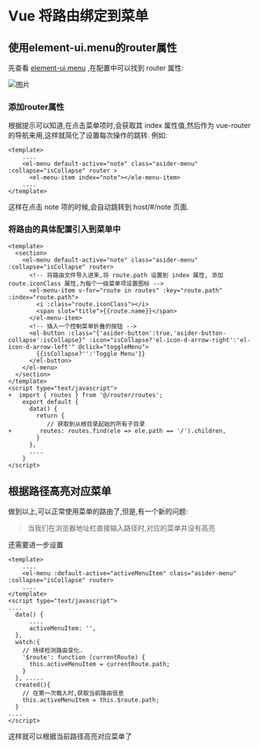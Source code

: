 # Vue 将路由绑定到菜单

## 使用element-ui.menu的router属性 ##
先查看 [element-ui menu](http://element-cn.eleme.io/#/zh-CN/component/menu) ,在配置中可以找到 router 属性:

![图片](https://dev.tencent.com/api/project/4121910/files/4687259/imagePreview)

### 添加router属性 ###
根据提示可以知道,在点击菜单项时,会获取其 index 属性值,然后作为 vue-router 的导航来用,这样就简化了设置每次操作的跳转. 例如:

```
<template>
    ....
    <el-menu default-active="note" class="asider-menu" :collapse="isCollapse" router >
      <el-menu-item index="note"></ele-menu-item>
    ....
</template>
```

这样在点击 note 项的时候,会自动跳转到 host/#/note 页面.

### 将路由的具体配置引入到菜单中 ###
```
<template>
  <section>
    <el-menu default-active="note" class="asider-menu" :collapse="isCollapse" router>
      <!-- 将路由文件导入进来,将 route.path 设置到 index 属性, 添加 route.iconClass 属性,为每个一级菜单项设置图标 -->
      <el-menu-item v-for="route in routes" :key="route.path" :index="route.path">
        <i :class="route.iconClass"></i>
        <span slot="title">{{route.name}}</span>
      </el-menu-item>
      <!-- 插入一个控制菜单折叠的按钮 -->
      <el-button :class="{'asider-button':true,'asider-button-collapse':isCollapse}" :icon="isCollapse?'el-icon-d-arrow-right':'el-icon-d-arrow-left'" @click="toggleMenu">
        {{isCollapse?'':'Toggle Menu'}}
      </el-button>
    </el-menu>
  </section>
</template>
<script type="text/javascript">
+  import { routes } from '@/router/routes';
    export default {
      data() {
        return {
           // 获取到从根目录起始的所有子目录
+        routes: routes.find(ele => ele.path == '/').children,
        }
      },
      ....
    }
</script>
```

## 根据路径高亮对应菜单 ##
做到以上,可以正常使用菜单的路由了,但是,有一个新的问题:
> 当我们在浏览器地址栏直接输入路径时,对应的菜单并没有高亮

还需要进一步设置

```
<template>
    ....
    <el-menu :default-active="activeMenuItem" class="asider-menu" :collapse="isCollapse" router>
    ....
</template>
<script type="text/javascript">
....
  data() {
      ....
      activeMenuItem: '',
  },
  watch:{
    // 持续检测路由变化.
    '$route': function (currentRoute) {
      this.activeMenuItem = currentRoute.path;
    }
  }, .....
  created(){
    // 在第一次载入时,获取当前路由信息
    this.activeMenuItem = this.$route.path;
  }
....
</script>
```

这样就可以根据当前路径高亮对应菜单了
